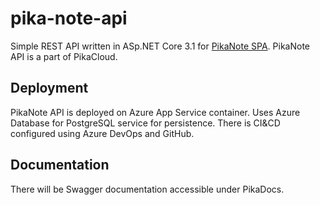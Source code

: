 # pika-note-api
Simple REST API written in ASp.NET Core 3.1 for [PikaNote SPA](https://github.com/Arkasian/pika-note). PikaNote API is a part of PikaCloud.

## Deployment
PikaNote API is deployed on Azure App Service container. Uses Azure Database for PostgreSQL service for persistence. 
There is CI&CD configured using Azure DevOps and GitHub. 

## Documentation

There will be Swagger documentation accessible under PikaDocs.
